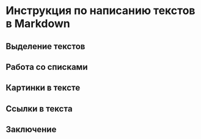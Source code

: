 # Инструкция по написанию текстов в Markdown

## Выделение текстов



## Работа со списками



## Картинки в тексте



## Ссылки в текста



## Заключение


